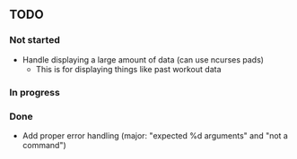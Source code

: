 ## TODO

### Not started

+ Handle displaying a large amount of data (can use ncurses pads)
    + This is for displaying things like past workout data


### In progress

### Done

+ Add proper error handling (major: "expected %d arguments" and "not a command")